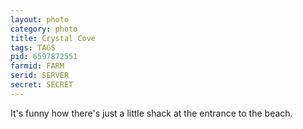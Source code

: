 ```yaml
---
layout: photo
category: photo
title: Crystal Cove
tags: TAGS
pid: 6597872551
farmid: FARM
serid: SERVER
secret: SECRET
---
```



It's funny how there's just a little shack at the entrance to the beach.
